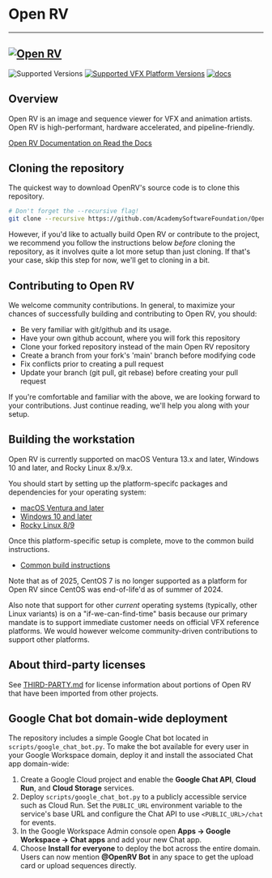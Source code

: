 # Open RV
---
[![Open RV](docs/images/OpenRV_icon.png)](https://github.com/AcademySoftwareFoundation/OpenRV.git)
---

![Supported Versions](https://img.shields.io/badge/python-3.11-blue)
[![Supported VFX Platform Versions](https://img.shields.io/badge/vfx%20platform-2024-lightgrey.svg)](http://www.vfxplatform.com/)
[![docs](https://readthedocs.org/projects/aswf-openrv/badge/?version=latest)](https://aswf-openrv.readthedocs.io/en/latest)

## Overview

Open RV is an image and sequence viewer for VFX and animation artists.
Open RV is high-performant, hardware accelerated, and pipeline-friendly.

[Open RV Documentation on Read the Docs](https://aswf-openrv.readthedocs.io/en/latest/)


## Cloning the repository

The quickest way to download OpenRV's source code is to clone this repository. 

```bash
# Don't forget the --recursive flag! 
git clone --recursive https://github.com/AcademySoftwareFoundation/OpenRV.git
```

However, if you'd like to actually build Open RV or contribute to the project, we recommend you follow the instructions below *before* cloning the repository, as it involves quite a lot more setup than just cloning. If that's your case, skip this step for now, we'll get to cloning in a bit.


## Contributing to Open RV

We welcome community contributions. In general, to maximize your chances of successfully building and contributing to Open RV, you should:

- Be very familiar with git/github and its usage.
- Have your own github account, where you will fork this repository
- Clone your forked repository instead of the main Open RV repository
- Create a branch from your fork's 'main' branch before modifying code
- Fix conflicts prior to creating a pull request
- Update your branch (git pull, git rebase) before creating your pull request

If you're comfortable and familiar with the above, we are looking forward to your contributions. Just continue reading, we'll help you along with your setup.


## Building the workstation

Open RV is currently supported on macOS Ventura 13.x and later, Windows 10 and later, and Rocky Linux 8.x/9.x.

You should start by setting up the platform-specifc packages and dependencies for your operating system:

* [macOS Ventura and later](docs/build_system/config_macos.md)
* [Windows 10 and later](docs/build_system/config_windows.md)
* [Rocky Linux 8/9](docs/build_system/config_linux_rocky89.md)

Once this platform-specific setup is complete, move to the common build instructions.

* [Common build instructions](docs/build_system/config_common_build.md)


Note that as of 2025, CentOS 7 is no longer supported as a platform for Open RV since CentOS was end-of-life'd as of summer of 2024.

Also note that support for other *current* operating systems (typically, other Linux variants) is on a "if-we-can-find-time" basis because our primary mandate is to support immediate customer needs on official VFX reference platforms. We would however welcome community-driven contributions to support other platforms.


## About third-party licenses

See [THIRD-PARTY.md](THIRD-PARTY.md) for license information about portions of Open RV that have been imported from other projects.

## Google Chat bot domain-wide deployment

The repository includes a simple Google Chat bot located in
`scripts/google_chat_bot.py`. To make the bot available for every user in your
Google Workspace domain, deploy it and install the associated Chat app
domain-wide:

1. Create a Google Cloud project and enable the **Google Chat API**, **Cloud
   Run**, and **Cloud Storage** services.
2. Deploy `scripts/google_chat_bot.py` to a publicly accessible service such as
   Cloud Run. Set the `PUBLIC_URL` environment variable to the service's base
   URL and configure the Chat API to use `<PUBLIC_URL>/chat` for events.
3. In the Google Workspace Admin console open **Apps → Google Workspace → Chat
   apps** and add your new Chat app.
4. Choose **Install for everyone** to deploy the bot across the entire domain.
   Users can now mention **@OpenRV Bot** in any space to get the upload card or
   upload sequences directly.

